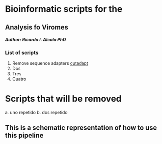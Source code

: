 # Bioinformatic scripts for the 
## Analysis fo Viromes

##### Author: Ricardo I. Alcala PhD

### List of scripts 
1. Remove sequence adapters [cutadapt](https://github.com/ricardoi/VirPMex/blob/main/scripts/cut_adapt.sh)
2. Dos
3. Tres
4. Cuatro

# Scripts that will be removed
a. uno repetido
b. dos repetido

This is a schematic representation of how to use this pipeline
- 
